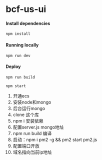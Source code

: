 # bcf-us-ui

#### Install dependencies

```shell
npm install
```

#### Running locally

`npm run dev`

#### Deploy

`npm run build`

`npm start`


1. 开通ecs
2. 安装node和mongo
3. 后台运行mongo
4. clone 这个库
5. npm i 安装依赖
6. 配置server.js mongo地址
7. npm run build 编译
8. 启动：npm i pm2 -g && pm2 start pm2.js
9. 配置端口开放
10. 域名指向当前ip地址
